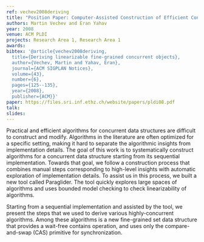 ```yaml
---
ref: vechev2008deriving
title: "Position Paper: Computer-Assisted Construction of Efficient Concurrent Algorithms"
authors: Martin Vechev and Eran Yahav
year: 2008
venue: ACM PLDI
projects: Research Area 1, Research Area 1
awards: 
bibtex: '@article{vechev2008deriving,
  title={Deriving linearizable fine-grained concurrent objects},
  author={Vechev, Martin and Yahav, Eran},
  journal={ACM SIGPLAN Notices},
  volume={43},
  number={6},
  pages={125--135},
  year={2008},
  publisher={ACM}}'
paper: https://files.sri.inf.ethz.ch/website/papers/pldi08.pdf
talk: 
slides: 
---
```


Practical and efficient algorithms for concurrent data structures are difficult to construct and modify. Algorithms in the literature are often optimized for a specific setting, making it hard to separate the algorithmic insights from implementation details. The goal of this work is to systematically construct algorithms for a concurrent data structure starting from its sequential implementation. Towards that goal, we follow a construction process that combines manual steps corresponding to high-level insights with automatic exploration of implementation details. To assist us in this process, we built a new tool called Paraglider. The tool quickly explores large spaces of algorithms and uses bounded model checking to check linearizability of algorithms.

Starting from a sequential implementation and assisted by the tool, we present the steps that we used to derive various highly-concurrent algorithms. Among these algorithms is a new fine-grained set data structure that provides a wait-free contains operation, and uses only the compare-and-swap (CAS) primitive for synchronization.
